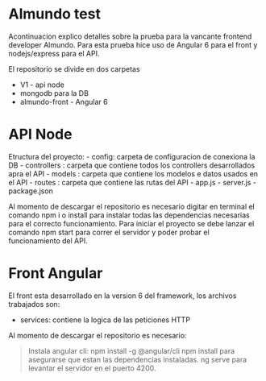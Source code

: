# Almundo test



Acontinuacion explico detalles sobre la prueba para la vancante frontend developer Almundo.
Para esta prueba  hice uso de Angular 6 para el front y nodejs/express para el API.
 
El repositorio se divide en dos carpetas
  - V1 - api node
  - mongodb para la DB
  - almundo-front - Angular 6

# API Node
  Etructura del proyecto:
      - config: carpeta de configuracion de conexiona la  DB
      - controllers : carpeta que contiene todos los controllers desarrollados apra el API
      - models : carpeta que contiene los modelos e datos usados  en el API
      - routes : carpeta que contiene las rutas del API
      - app.js
      - server.js 
      - package.json
      
 Al momento de descargar el repositorio es necesario digitar en terminal el comando  npm i o install  para instalar todas las dependencias necesarias para el correcto funcionamiento.
Para iniciar el proyecto se debe lanzar el comando npm start para correr el servidor y poder probar el funcionamiento del API. 

# Front Angular
El front  esta desarrollado en la version 6 del framework, los archivos trabajados son:
  - services: contiene  la logica de las peticiones HTTP
  

Al momento  de descargar el repositorio es necesario: 

> Instala angular cli: npm install -g @angular/cli 
> npm install para asegurarse que estan las dependencias instaladas.
> ng serve para levantar el servidor en el puerto 4200.



